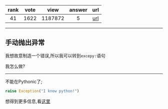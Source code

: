 
| rank | vote | view | answer | url |
|:-:|:-:|:-:|:-:|:-:|
|41|1622|1187872|5| [url](http://stackoverflow.com/questions/2052390/manually-raising-throwing-an-exception-in-python) |
***

## 手动抛出异常

我想故意制造一个错误,所以我可以转到`excepy:`语句

我怎么做?

***

不能在Pythonic了;

```python
raise Exception("I know python!")
```

想得到更多信息,看[这里](http://docs.python.org/reference/simple_stmts.html#the-raise-statement)